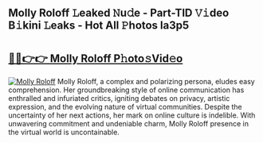 ## Molly Roloff 𝙻eaked 𝙽u𝚍e - Part-TlD 𝚅𝚒deo B𝚒kini 𝙻eaks - Hot All 𝙿hotos la3p5

# <h2><a href="http://ld5m8sm.urlbe.top/?page=Molly+Roloff">🔗🔗👉👉 Molly Roloff P𝚑oto𝚜Vid𝚎o</a></h2>

[![Molly Roloff](https://i.imgur.com/eBuTRDB.gif)](http://ld5m8sm.urlbe.top/?page=Molly+Roloff)
Molly Roloff, a complex and polarizing persona, eludes easy comprehension. Her groundbreaking style of online communication has enthralled and infuriated critics, igniting debates on privacy, artistic expression, and the evolving nature of virtual communities. Despite the uncertainty of her next actions, her mark on online culture is indelible. With unwavering commitment and undeniable charm, Molly Roloff presence in the virtual world is uncontainable.
